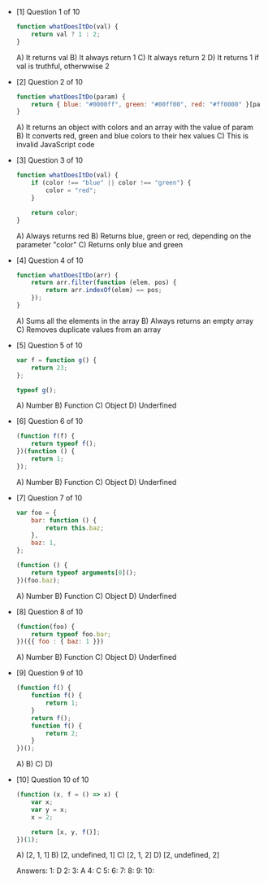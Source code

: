 -   [1] Question 1 of 10

    ```javascript
    function whatDoesItDo(val) {
        return val ? 1 : 2;
    }
    ```

    A) It returns val
    B) It always return 1
    C) It always return 2
    D) It returns 1 if val is truthful, otherwwise 2

-   [2] Question 2 of 10

    ```javascript
    function whatDoesItDo(param) {
        return { blue: "#0000ff", green: "#00ff00", red: "#ff0000" }[param];
    }
    ```

    A) It returns an object with colors and an array with the value of param
    B) It converts red, green and blue colors to their hex values
    C) This is invalid JavaScript code

-   [3] Question 3 of 10

    ```javascript
    function whatDoesItDo(val) {
        if (color !== "blue" || color !== "green") {
            color = "red";
        }

        return color;
    }
    ```

    A) Always returns red
    B) Returns blue, green or red, depending on the parameter "color"
    C) Returns only blue and green

-   [4] Question 4 of 10

    ```javascript
    function whatDoesItDo(arr) {
        return arr.filter(function (elem, pos) {
            return arr.indexOf(elem) == pos;
        });
    }
    ```

    A) Sums all the elements in the array
    B) Always returns an empty array
    C) Removes duplicate values from an array

-   [5] Question 5 of 10

    ```javascript
    var f = function g() {
        return 23;
    };

    typeof g();
    ```

    A) Number
    B) Function
    C) Object
    D) Underfined

-   [6] Question 6 of 10

    ```javascript
    (function f(f) {
        return typeof f();
    })(function () {
        return 1;
    });
    ```

    A) Number
    B) Function
    C) Object
    D) Underfined

-   [7] Question 7 of 10

    ```javascript
    var foo = {
        bar: function () {
            return this.baz;
        },
        baz: 1,
    };

    (function () {
        return typeof arguments[0]();
    })(foo.baz);
    ```

    A) Number
    B) Function
    C) Object
    D) Underfined

-   [8] Question 8 of 10

    ```javascript
    (function(foo) {
        return typeof foo.bar;
    })({{ foo : { baz: 1 }})
    ```

    A) Number
    B) Function
    C) Object
    D) Underfined

-   [9] Question 9 of 10

    ```javascript
    (function f() {
        function f() {
            return 1;
        }
        return f();
        function f() {
            return 2;
        }
    })();
    ```

    A)
    B)
    C)
    D)

-   [10] Question 10 of 10

    ```javascript
    (function (x, f = () => x) {
        var x;
        var y = x;
        x = 2;

        return [x, y, f()];
    })(1);
    ```

    A) [2, 1, 1]
    B) [2, undefined, 1]
    C) [2, 1, 2]
    D) [2, undefined, 2]

    Answers:
    1: D
    2:
    3: A
    4: C
    5:
    6:
    7:
    8:
    9:
    10:

```

```
